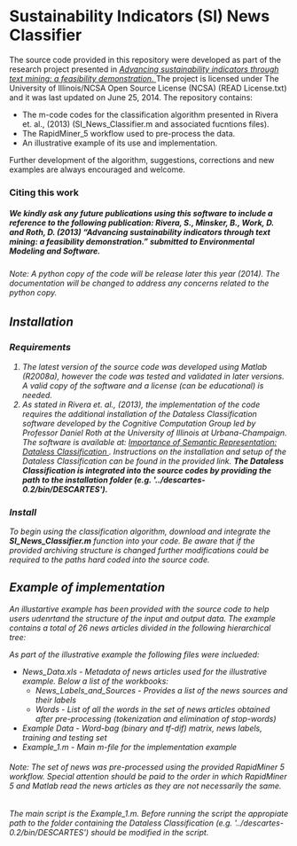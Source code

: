 Sustainability Indicators (SI) News Classifier
==================
The source code provided in this repository were developed as part of the research project presented in <a href="http://hdl.handle.net/2142/45309"> <i> Advancing sustainability indicators through text mining: a feasibility demonstration. </i></a> The project is licensed under The University of Illinois/NCSA Open Source License (NCSA) (READ License.txt) and it was last updated on June 25, 2014. The repository contains:
<ul>
<li> The m-code codes for the classification algorithm presented in Rivera et. al., (2013) (SI_News_Classifier.m  and associated fucntions files). </li>
<li> The RapidMiner_5 workflow used to pre-process the data. </li>
<li> An illustrative example of its use and implementation. </li>
</ul>

Further development of the algorithm, suggestions, corrections and new examples are always encouraged and welcome.

### Citing this work
##### We kindly ask any future publications using this software to include a reference to the following publication:   Rivera, S., Minsker, B., Work, D. and Roth, D. (2013) “Advancing sustainability indicators through text mining: a feasibility demonstration.” <i> submitted to Environmental Modeling and Software.

###### Note: A python copy of the code will be release later this year (2014). The documentation will be changed to address any concerns related to the python copy.


## Installation

### Requirements
<ol>
<li> The latest version of the source code was developed using Matlab (R2008a), however the code was tested and validated in later versions. A valid copy of the software and a license (can be educational) is needed.
</li>
 
<li> As stated in Rivera et. al., (2013), the implementation of the code requires the additional installation of the <i>Dataless Classification</i> software developed by the Cognitive Computation Group led by Professor Daniel Roth at the University of Illinois at Urbana-Champaign. The software is available at: <a href = 'http://cogcomp.cs.illinois.edu/page/software_view/Descartes'> <i> Importance of Semantic Representation: Dataless Classification </i></a>. Instructions on the installation and setup of the <i> Dataless Classification </i> can be found in the provided link. <b>The <i> Dataless Classification <i/> is integrated into the source codes by providing the path to the installation folder (e.g. '../descartes-0.2/bin/DESCARTES').</b>
</li>
</ol>


### Install

To begin using the classification algorithm, download and integrate the <b>SI_News_Classifier.m</b> function into your code. Be aware that if the provided archiving structure is changed further modifications could be required to the paths hard coded into the source code.

## Example of implementation

An illustartive example has been provided with the source code to help users udenrtand the structure of the input and output data. The example contains a total of 26 news articles divided in the following hierarchical tree:


  <head>  
   <script type='text/javascript' src='https://www.google.com/jsapi'></script>  
   <script type='text/javascript'>  
    google.load('visualization', '1', {packages:['orgchart']});  
    google.setOnLoadCallback(drawChart);  
    function drawChart() {  
     var data = new google.visualization.DataTable();  
     data.addColumn('string', 'Node');  
     data.addColumn('string', 'Parent');  
     data.addRows([  
      ['1', ''],  
      ['1.1', '1'],  
      ['1.2', '1'],  
      ['1.1.1', '1.1'],  
      ['1.1.2', '1.1'],  
      ['1.1.3', '1.1'],  
      ['1.2.1', '1.2'],  
      ['1.2.2', '1.2'],  
      ['1.1.1.1', '1.1.1'],  
      ['1.1.1.2', '1.1.1'],  
      ['1.1.3.1', '1.1.3'],  
      ['1.2.2.1', '1.2.2'],  
      ['1.2.2.2', '1.2.2']  
     ]);  
     var chart = new google.visualization.OrgChart(document.getElementById('chart_div'));  
     chart.draw(data);  
    }  
   </script>  
  </head>  
   
   <div id='chart_div'></div>  
  





As part of the illustrative example the following files were inclueded:

<ul>
<li> News_Data.xls - Metadata of news articles used for the illustrative example. Below a list of the workbooks:
<ul>
<li> News_Labels_and_Sources - Provides a list of the news sources and their labels
<li> Words - List of all the words in the set of news articles obtained after pre-processing (tokenization and elimination of stop-words)
</ul>
<li> Example Data - Word-bag (binary and tf-dif) matrix, news labels, training and testing set
<li> Example_1.m -  Main m-file for the implementation example
</ul>

###### Note: The set of news was pre-processed using the provided RapidMiner 5 workflow. Special attention should be paid to the order in which RapidMiner 5 and Matlab read the news articles as they are not necessarily the same.

The main script is the Example_1.m. Before running the script the appropiate path to the folder containing the <i>Dataless Classification </i> (e.g. '../descartes-0.2/bin/DESCARTES') should be modified in the script. 


